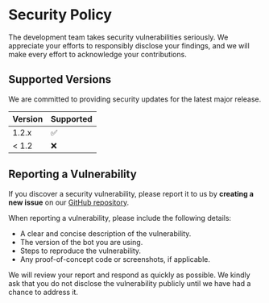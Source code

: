 # Security Policy

The development team takes security vulnerabilities seriously. We appreciate your efforts to responsibly disclose your findings, and we will make every effort to acknowledge your contributions.

## Supported Versions

We are committed to providing security updates for the latest major release.

| Version | Supported          |
| ------- | ------------------ |
| 1.2.x   | :white_check_mark: |
| < 1.2   | :x:                |

## Reporting a Vulnerability

If you discover a security vulnerability, please report it to us by **creating a new issue** on our [GitHub repository](https://github.com/your-github-username/your-repository-name/issues).

When reporting a vulnerability, please include the following details:

- A clear and concise description of the vulnerability.
- The version of the bot you are using.
- Steps to reproduce the vulnerability.
- Any proof-of-concept code or screenshots, if applicable.

We will review your report and respond as quickly as possible. We kindly ask that you do not disclose the vulnerability publicly until we have had a chance to address it.